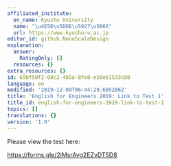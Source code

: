 ```yaml
---
affiliated_institute:
  en_name: Kyushu University
  name: "\u4E5D\u5DDE\u5927\u5B66"
  url: https://www.kyushu-u.ac.jp
editor_id: github.NanoScaleDesign
explanation:
  answer:
    RatingOnly: []
  resources: {}
extra_resources: {}
id: 69bf50f2-08c2-4b5a-8fe8-e50e61533c80
language: en
modified: '2019-12-09T06:44:29.695286Z'
title: 'English for Engineers 2019: Link to Test 1'
title_id: english-for-engineers-2019-link-to-test-1
topics: []
translations: {}
version: '1.0'
---
```


Please view the test here:

https://forms.gle/2iMsrAvg2EZvDT5D8
